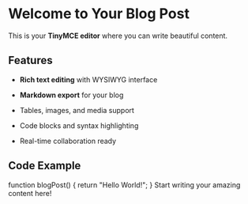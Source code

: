# Welcome to Your Blog Post

This is your **TinyMCE editor** where you can write beautiful content.

## Features

- **Rich text editing** with WYSIWYG interface

- **Markdown export** for your blog

- Tables, images, and media support

- Code blocks and syntax highlighting

- Real-time collaboration ready

## Code Example

function blogPost() {
  return "Hello World!";
}
Start writing your amazing content here!